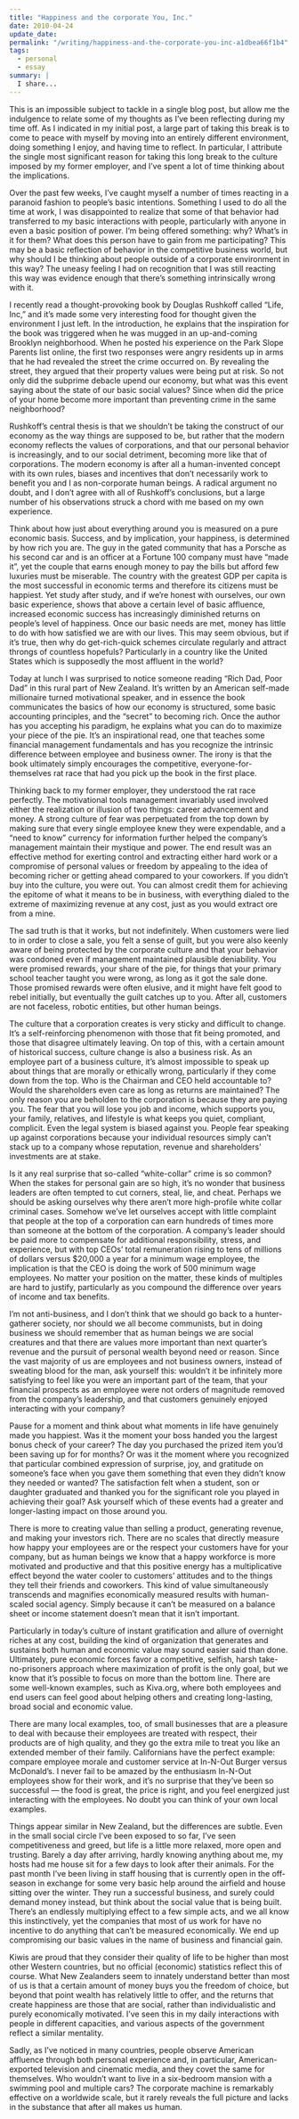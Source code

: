 ```yaml
---
title: "Happiness and the corporate You, Inc."
date: 2010-04-24
update_date: 
permalink: "/writing/happiness-and-the-corporate-you-inc-a1dbea66f1b4"
tags:
  - personal
  - essay
summary: |
  I share...
---
```


This is an impossible subject to tackle in a single blog post, but allow me the indulgence to relate some of my thoughts as I’ve been reflecting during my time off. As I indicated in my initial post, a large part of taking this break is to come to peace with myself by moving into an entirely different environment, doing something I enjoy, and having time to reflect. In particular, I attribute the single most significant reason for taking this long break to the culture imposed by my former employer, and I’ve spent a lot of time thinking about the implications.

Over the past few weeks, I’ve caught myself a number of times reacting in a paranoid fashion to people’s basic intentions. Something I used to do all the time at work, I was disappointed to realize that some of that behavior had transferred to my basic interactions with people, particularly with anyone in even a basic position of power. I’m being offered something: why? What’s in it for them? What does this person have to gain from me participating? This may be a basic reflection of behavior in the competitive business world, but why should I be thinking about people outside of a corporate environment in this way? The uneasy feeling I had on recognition that I was still reacting this way was evidence enough that there’s something intrinsically wrong with it.

I recently read a thought-provoking book by Douglas Rushkoff called “Life, Inc,” and it’s made some very interesting food for thought given the environment I just left. In the introduction, he explains that the inspiration for the book was triggered when he was mugged in an up-and-coming Brooklyn neighborhood. When he posted his experience on the Park Slope Parents list online, the first two responses were angry residents up in arms that he had revealed the street the crime occurred on. By revealing the street, they argued that their property values were being put at risk. So not only did the subprime debacle upend our economy, but what was this event saying about the state of our basic social values? Since when did the price of your home become more important than preventing crime in the same neighborhood?

Rushkoff’s central thesis is that we shouldn’t be taking the construct of our economy as the way things are supposed to be, but rather that the modern economy reflects the values of corporations, and that our personal behavior is increasingly, and to our social detriment, becoming more like that of corporations. The modern economy is after all a human-invented concept with its own rules, biases and incentives that don’t necessarily work to benefit you and I as non-corporate human beings. A radical argument no doubt, and I don’t agree with all of Rushkoff’s conclusions, but a large number of his observations struck a chord with me based on my own experience.

Think about how just about everything around you is measured on a pure economic basis. Success, and by implication, your happiness, is determined by how rich you are. The guy in the gated community that has a Porsche as his second car and is an officer at a Fortune 100 company must have “made it”, yet the couple that earns enough money to pay the bills but afford few luxuries must be miserable. The country with the greatest GDP per capita is the most successful in economic terms and therefore its citizens must be happiest. Yet study after study, and if we’re honest with ourselves, our own basic experience, shows that above a certain level of basic affluence, increased economic success has increasingly diminished returns on people’s level of happiness. Once our basic needs are met, money has little to do with how satisfied we are with our lives. This may seem obvious, but if it’s true, then why do get-rich-quick schemes circulate regularly and attract throngs of countless hopefuls? Particularly in a country like the United States which is supposedly the most affluent in the world?

Today at lunch I was surprised to notice someone reading “Rich Dad, Poor Dad” in this rural part of New Zealand. It’s written by an American self-made millionaire turned motivational speaker, and in essence the book communicates the basics of how our economy is structured, some basic accounting principles, and the “secret” to becoming rich. Once the author has you accepting his paradigm, he explains what you can do to maximize your piece of the pie. It’s an inspirational read, one that teaches some financial management fundamentals and has you recognize the intrinsic difference between employee and business owner. The irony is that the book ultimately simply encourages the competitive, everyone-for-themselves rat race that had you pick up the book in the first place.

Thinking back to my former employer, they understood the rat race perfectly. The motivational tools management invariably used involved either the realization or illusion of two things: career advancement and money. A strong culture of fear was perpetuated from the top down by making sure that every single employee knew they were expendable, and a “need to know” currency for information further helped the company’s management maintain their mystique and power. The end result was an effective method for exerting control and extracting either hard work or a compromise of personal values or freedom by appealing to the idea of becoming richer or getting ahead compared to your coworkers. If you didn’t buy into the culture, you were out. You can almost credit them for achieving the epitome of what it means to be in business, with everything dialed to the extreme of maximizing revenue at any cost, just as you would extract ore from a mine.

The sad truth is that it works, but not indefinitely. When customers were lied to in order to close a sale, you felt a sense of guilt, but you were also keenly aware of being protected by the corporate culture and that your behavior was condoned even if management maintained plausible deniability. You were promised rewards, your share of the pie, for things that your primary school teacher taught you were wrong, as long as it got the sale done. Those promised rewards were often elusive, and it might have felt good to rebel initially, but eventually the guilt catches up to you. After all, customers are not faceless, robotic entities, but other human beings.

The culture that a corporation creates is very sticky and difficult to change. It’s a self-reinforcing phenomenon with those that fit being promoted, and those that disagree ultimately leaving. On top of this, with a certain amount of historical success, culture change is also a business risk. As an employee part of a business culture, it’s almost impossible to speak up about things that are morally or ethically wrong, particularly if they come down from the top. Who is the Chairman and CEO held accountable to? Would the shareholders even care as long as returns are maintained? The only reason you are beholden to the corporation is because they are paying you. The fear that you will lose you job and income, which supports you, your family, relatives, and lifestyle is what keeps you quiet, compliant, complicit. Even the legal system is biased against you. People fear speaking up against corporations because your individual resources simply can’t stack up to a company whose reputation, revenue and shareholders’ investments are at stake.

Is it any real surprise that so-called “white-collar” crime is so common? When the stakes for personal gain are so high, it’s no wonder that business leaders are often tempted to cut corners, steal, lie, and cheat. Perhaps we should be asking ourselves why there aren’t more high-profile white collar criminal cases. Somehow we’ve let ourselves accept with little complaint that people at the top of a corporation can earn hundreds of times more than someone at the bottom of the corporation. A company’s leader should be paid more to compensate for additional responsibility, stress, and experience, but with top CEOs’ total remuneration rising to tens of millions of dollars versus $20,000 a year for a minimum wage employee, the implication is that the CEO is doing the work of 500 minimum wage employees. No matter your position on the matter, these kinds of multiples are hard to justify, particularly as you compound the difference over years of income and tax benefits.

I’m not anti-business, and I don’t think that we should go back to a hunter-gatherer society, nor should we all become communists, but in doing business we should remember that as human beings we are social creatures and that there are values more important than next quarter’s revenue and the pursuit of personal wealth beyond need or reason. Since the vast majority of us are employees and not business owners, instead of sweating blood for the man, ask yourself this: wouldn’t it be infinitely more satisfying to feel like you were an important part of the team, that your financial prospects as an employee were not orders of magnitude removed from the company’s leadership, and that customers genuinely enjoyed interacting with your company?

Pause for a moment and think about what moments in life have genuinely made you happiest. Was it the moment your boss handed you the largest bonus check of your career? The day you purchased the prized item you’d been saving up for for months? Or was it the moment where you recognized that particular combined expression of surprise, joy, and gratitude on someone’s face when you gave them something that even they didn’t know they needed or wanted? The satisfaction felt when a student, son or daughter graduated and thanked you for the significant role you played in achieving their goal? Ask yourself which of these events had a greater and longer-lasting impact on those around you.

There is more to creating value than selling a product, generating revenue, and making your investors rich. There are no scales that directly measure how happy your employees are or the respect your customers have for your company, but as human beings we know that a happy workforce is more motivated and productive and that this positive energy has a multiplicative effect beyond the water cooler to customers’ attitudes and to the things they tell their friends and coworkers. This kind of value simultaneously transcends and magnifies economically measured results with human-scaled social agency. Simply because it can’t be measured on a balance sheet or income statement doesn’t mean that it isn’t important.

Particularly in today’s culture of instant gratification and allure of overnight riches at any cost, building the kind of organization that generates and sustains both human and economic value may sound easier said than done. Ultimately, pure economic forces favor a competitive, selfish, harsh take-no-prisoners approach where maximization of profit is the only goal, but we know that it’s possible to focus on more than the bottom line. There are some well-known examples, such as Kiva.org, where both employees and end users can feel good about helping others and creating long-lasting, broad social and economic value.

There are many local examples, too, of small businesses that are a pleasure to deal with because their employees are treated with respect, their products are of high quality, and they go the extra mile to treat you like an extended member of their family. Californians have the perfect example: compare employee morale and customer service at In-N-Out Burger versus McDonald’s. I never fail to be amazed by the enthusiasm In-N-Out employees show for their work, and it’s no surprise that they’ve been so successful — the food is great, the price is right, and you feel energized just interacting with the employees. No doubt you can think of your own local examples.

Things appear similar in New Zealand, but the differences are subtle. Even in the small social circle I’ve been exposed to so far, I’ve seen competitiveness and greed, but life is a little more relaxed, more open and trusting. Barely a day after arriving, hardly knowing anything about me, my hosts had me house sit for a few days to look after their animals. For the past month I’ve been living in staff housing that is currently open in the off-season in exchange for some very basic help around the airfield and house sitting over the winter. They run a successful business, and surely could demand money instead, but think about the social value that is being built. There’s an endlessly multiplying effect to a few simple acts, and we all know this instinctively, yet the companies that most of us work for have no incentive to do anything that can’t be measured economically. We end up compromising our basic values in the name of business and financial gain.

Kiwis are proud that they consider their quality of life to be higher than most other Western countries, but no official (economic) statistics reflect this of course. What New Zealanders seem to innately understand better than most of us is that a certain amount of money buys you the freedom of choice, but beyond that point wealth has relatively little to offer, and the returns that create happiness are those that are social, rather than individualistic and purely economically motivated. I’ve seen this in my daily interactions with people in different capacities, and various aspects of the government reflect a similar mentality.

Sadly, as I’ve noticed in many countries, people observe American affluence through both personal experience and, in particular, American-exported television and cinematic media, and they covet the same for themselves. Who wouldn’t want to live in a six-bedroom mansion with a swimming pool and multiple cars? The corporate machine is remarkably effective on a worldwide scale, but it rarely reveals the full picture and lacks in the substance that after all makes us human.
